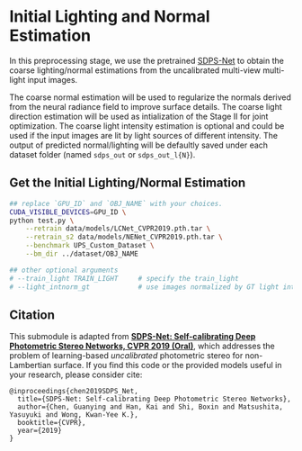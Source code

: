 # Initial Lighting and Normal Estimation

In this preprocessing stage, we use the pretrained [SDPS-Net](https://github.com/guanyingc/SDPS-Net) to obtain the coarse lighting/normal estimations from the uncalibrated multi-view multi-light input images. 

The coarse normal estimation will be used to regularize the normals derived from the neural radiance field to improve surface details. The coarse light direction estimation will be used as intialization of the Stage II for joint optimization. The coarse light intensity estimation is optional and could be used if the input images are lit by light sources of different intensity. The output of predicted normal/lighting will be defaultly saved under each dataset folder (named `sdps_out` or `sdps_out_l{N}`).


## Get the Initial Lighting/Normal Estimation
```bash
## replace `GPU_ID` and `OBJ_NAME` with your choices.
CUDA_VISIBLE_DEVICES=GPU_ID \
python test.py \
    --retrain data/models/LCNet_CVPR2019.pth.tar \
    --retrain_s2 data/models/NENet_CVPR2019.pth.tar \
    --benchmark UPS_Custom_Dataset \
    --bm_dir ../dataset/OBJ_NAME

## other optional arguments
# --train_light TRAIN_LIGHT     # specify the train_light
# --light_intnorm_gt            # use images normalized by GT light intensity
```

## Citation
This submodule is adapted from **[SDPS-Net: Self-calibrating Deep Photometric Stereo Networks, CVPR 2019 (Oral)](http://guanyingc.github.io/SDPS-Net/)**, which addresses the problem of learning-based _uncalibrated_ photometric stereo for non-Lambertian surface. If you find this code or the provided models useful in your research, please consider cite: 
```
@inproceedings{chen2019SDPS_Net,
  title={SDPS-Net: Self-calibrating Deep Photometric Stereo Networks},
  author={Chen, Guanying and Han, Kai and Shi, Boxin and Matsushita, Yasuyuki and Wong, Kwan-Yee K.},
  booktitle={CVPR},
  year={2019}
}
```
